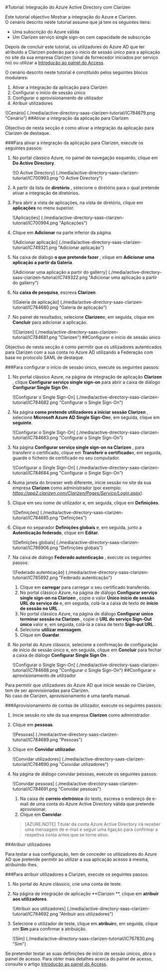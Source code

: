 <properties 
    pageTitle="Tutorial: Integração do Azure Active Directory com Clarizen | Microsoft Azure" 
    description="Saiba como utilizar Clarizen com o Azure Active Directory para permitir o início de sessão único, aprovisionamento automatizado e mais!" 
    services="active-directory" 
    authors="jeevansd"  
    documentationCenter="na" 
    manager="femila"/>
<tags 
    ms.service="active-directory" 
    ms.devlang="na" 
    ms.topic="article" 
    ms.tgt_pltfrm="na" 
    ms.workload="identity" 
    ms.date="09/29/2016" 
    ms.author="jeedes" />

#<a name="tutorial-azure-active-directory-integration-with-clarizen"></a>Tutorial: Integração do Azure Active Directory com Clarizen

Este tutorial objectivo Mostrar a integração do Azure e Clarizen.  
O cenário descrito neste tutorial assume que já tem os seguintes itens:

-   Uma subscrição do Azure válida
-   Um Clarizen serviço single sign-on com capacidade de subscrição

Depois de concluir este tutorial, os utilizadores do Azure AD que ter atribuído a Clarizen poderão para o início de sessão único para a aplicação no site da sua empresa Clarizen (sinal de fornecedor iniciados por serviço no) ou utilizar a [Introdução ao painel do Access](active-directory-saas-access-panel-introduction.md).

O cenário descrito neste tutorial é constituído pelos seguintes blocos modulares:

1.  Ativar a integração da aplicação para Clarizen
2.  Configurar o início de sessão único
3.  Configurar o aprovisionamento de utilizador
4.  Atribuir utilizadores

![Cenário] (./media/active-directory-saas-clarizen-tutorial/IC784679.png "Cenário")
##<a name="enabling-the-application-integration-for-clarizen"></a>Ativar a integração da aplicação para Clarizen

Objectivo de nesta secção é como ativar a integração da aplicação para Clarizen de destaque.

###<a name="to-enable-the-application-integration-for-clarizen-perform-the-following-steps"></a>Para ativar a integração da aplicação para Clarizen, execute os seguintes passos:

1.  No portal clássico Azure, no painel de navegação esquerdo, clique em **Do Active Directory**.

    ![O Active Directory] (./media/active-directory-saas-clarizen-tutorial/IC700993.png "O Active Directory")

2.  A partir da lista de **diretório** , selecione o diretório para o qual pretende ativar a integração de diretórios.

3.  Para abrir a vista de aplicações, na vista de diretório, clique em **aplicações** no menu superior.

    ![Aplicações] (./media/active-directory-saas-clarizen-tutorial/IC700994.png "Aplicações")

4.  Clique em **Adicionar** na parte inferior da página.

    ![Adicionar aplicação] (./media/active-directory-saas-clarizen-tutorial/IC749321.png "Adicionar aplicação")

5.  Na caixa de diálogo **o que pretende fazer** , clique em **Adicionar uma aplicação a partir da Galeria**.

    ![Adicionar uma aplicação a partir do gallerry] (./media/active-directory-saas-clarizen-tutorial/IC749322.png "Adicionar uma aplicação a partir do gallerry")

6.  Na **caixa de pesquisa**, escreva **Clarizen**.

    ![Galeria de aplicação] (./media/active-directory-saas-clarizen-tutorial/IC784680.png "Galeria de aplicação")

7.  No painel de resultados, selecione **Clarizen**e, em seguida, clique em **Concluir** para adicionar a aplicação.

    ![Clarizen] (./media/active-directory-saas-clarizen-tutorial/IC784681.png "Clarizen")
##<a name="configuring-single-sign-on"></a>Configurar o início de sessão único

Objectivo de nesta secção é como permitir que os utilizadores autenticados para Clarizen com a sua conta no Azure AD utilizando a Federação com base no protocolo SAML de destaque.

###<a name="to-configure-single-sign-on-perform-the-following-steps"></a>Para configurar o início de sessão único, execute os seguintes passos:

1.  No portal clássico Azure, na página de integração de aplicação **Clarizen** , clique **Configurar serviço single sign-on** para abrir a caixa de diálogo **Configurar Single Sign On** .

    ![Configurar o Single Sign-On] (./media/active-directory-saas-clarizen-tutorial/IC784682.png "Configurar o Single Sign-On")

2.  Na página **como pretende utilizadores a iniciar sessão Clarizen** , selecione **Microsoft Azure AD Single Sign-On**e, em seguida, clique em **seguinte**.

    ![Configurar o Single Sign-On] (./media/active-directory-saas-clarizen-tutorial/IC784683.png "Configurar o Single Sign-On")

3.  Na página **Configurar serviço single sign-on na Clarizen** , para transferir o certificado, clique em **Transferir o certificado**e, em seguida, guarde o ficheiro de certificado no seu computador.

    ![Configurar o Single Sign-On] (./media/active-directory-saas-clarizen-tutorial/IC784684.png "Configurar o Single Sign-On")

4.  Numa janela do browser web diferente, inicie sessão no site da sua empresa **Clarizen** como administrador (por exemplo: *https://app2.clarizen.com/Clarizen/Pages/Service/Login.aspx*).

5.  Clique em seu nome de utilizador e, em seguida, clique em **Definições**.

    ![Definições] (./media/active-directory-saas-clarizen-tutorial/IC784685.png "Definições")

6.  Clique no separador **Definições globais** e, em seguida, junto a **Autenticação federado**, clique em **Editar**.

    ![Definições globais] (./media/active-directory-saas-clarizen-tutorial/IC786906.png "Definições globais")

7.  Na caixa de diálogo **Federado autenticação** , execute os seguintes passos:

    ![Federado autenticação] (./media/active-directory-saas-clarizen-tutorial/IC785892.png "Federado autenticação")

    1.  Clique em **carregar** para carregar o seu certificado transferido.
    2.  No portal clássico Azure, na página de diálogo **Configurar serviço single sign-on na Clarizen** , copie o valor **Único início de sessão URL do serviço de** e, em seguida, colá-la a caixa de texto de **início de sessão no URL** .
    3.  No portal clássico Azure, na página de diálogo **Configurar único terminar sessão na Clarizen** , copie o **URL do serviço Sign-Out único** valor e, em seguida, colá-la a caixa de texto **Sign-out URL** .
    4.  Selecione **utilizar mensagem**.
    5.  Clique em **Guardar**.

8.  No portal do Azure clássico, selecione a confirmação de configuração de início de sessão único e, em seguida, clique em **Concluir** para fechar a caixa de diálogo **Configurar Single Sign On** .

    ![Configurar o Single Sign-On] (./media/active-directory-saas-clarizen-tutorial/IC784688.png "Configurar o Single Sign-On")
##<a name="configuring-user-provisioning"></a>Configurar o aprovisionamento de utilizador

Para permitir que utilizadores do Azure AD que inicie sessão no Clarizen, tem de ser aprovisionadas para Clarizen.  
No caso de Clarizen, aprovisionamento é uma tarefa manual.

###<a name="to-provision-a-user-accounts-perform-the-following-steps"></a>Aprovisionamento de contas de utilizador, execute os seguintes passos:

1.  Inicie sessão no site da sua empresa **Clarizen** como administrador.

2.  Clique em **pessoas**.

    ![Pessoas] (./media/active-directory-saas-clarizen-tutorial/IC784689.png "Pessoas")

3.  Clique em **Convidar utilizador**.

    ![Convidar utilizadores] (./media/active-directory-saas-clarizen-tutorial/IC784690.png "Convidar utilizadores")

4.  Na página de diálogo convidar pessoas, execute os seguintes passos:

    ![Convidar pessoas] (./media/active-directory-saas-clarizen-tutorial/IC784691.png "Convidar pessoas")

    1.  Na caixa de **correio eletrónico** do texto, escreva o endereço de e-mail de uma conta do Azure Active Directory válida que pretende aprovisionar.
    2.  Clique em **Convidar**.

    >[AZURE.NOTE] Titular da conta Azure Active Directory irá receber uma mensagem de e-mail e seguir uma ligação para confirmar a respetiva conta antes que se torne ativo.

##<a name="assigning-users"></a>Atribuir utilizadores

Para testar a sua configuração, tem de conceder os utilizadores do Azure AD que pretende permitir ao utilizar a sua aplicação acesso à mesma, atribuindo-lhes.

###<a name="to-assign-users-to-clarizen-perform-the-following-steps"></a>Para atribuir utilizadores a Clarizen, execute os seguintes passos:

1.  No portal do Azure clássico, crie uma conta de teste.

2.  Na página de integração de aplicação **Clarizen **, clique em **atribuir aos utilizadores**.

    ![Atribuir aos utilizadores] (./media/active-directory-saas-clarizen-tutorial/IC784692.png "Atribuir aos utilizadores")

3.  Selecione o utilizador de teste, clique em **atribuir**e, em seguida, clique em **Sim** para confirmar a atribuição.

    ![Sim] (./media/active-directory-saas-clarizen-tutorial/IC767830.png "Sim")

Se pretender testar as suas definições de início de sessão únicos, abra o painel de acesso. Para obter mais detalhes acerca do painel de acesso, consulte o artigo [Introdução ao painel do Access](active-directory-saas-access-panel-introduction.md).
